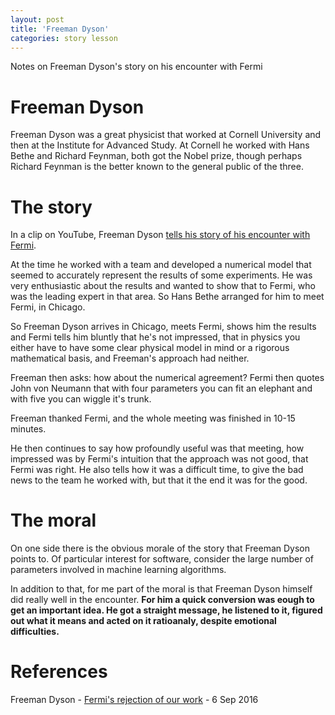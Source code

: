 ```yaml
---
layout: post
title: 'Freeman Dyson'
categories: story lesson
---
```


Notes on Freeman Dyson's story on his encounter with Fermi


# Freeman Dyson

Freeman Dyson was a great physicist that worked at Cornell University and then
at the Institute for Advanced Study. At Cornell he worked with Hans Bethe and
Richard Feynman, both got the Nobel prize, though perhaps Richard Feynman is
the better known to the general public of the three.


# The story

In a clip on YouTube, Freeman Dyson [tells his story of his encounter with
Fermi][fd].

At the time he worked with a team and developed a numerical model that seemed
to accurately represent the results of some experiments. He was very
enthusiastic about the results and wanted to show that to Fermi, who was the
leading expert in that area. So Hans Bethe arranged for him to meet Fermi, in
Chicago.

So Freeman Dyson arrives in Chicago, meets Fermi, shows him the results and
Fermi tells him bluntly that he's not impressed, that in physics you either
have to have some clear physical model in mind or a rigorous mathematical
basis, and Freeman's approach had neither.

Freeman then asks: how about the numerical agreement? Fermi then quotes John
von Neumann that with four parameters you can fit an elephant and with five you
can wiggle it's trunk.

Freeman thanked Fermi, and the whole meeting was finished in 10-15 minutes.

He then continues to say how profoundly useful was that meeting, how impressed
was by Fermi's intuition that the approach was not good, that Fermi was right.
He also tells how it was a difficult time, to give the bad news to the team he
worked with, but that it the end it was for the good.


# The moral

On one side there is the obvious morale of the story that Freeman Dyson points
to. Of particular interest for software, consider the large number of
parameters involved in machine learning algorithms.

In addition to that, for me part of the moral is that Freeman Dyson himself did
really well in the encounter. **For him a quick conversion was eough to get an
important idea. He got a straight message, he listened to it, figured out what
it means and acted on it ratioanaly, despite emotional difficulties.**


# References

Freeman Dyson - [Fermi's rejection of our work][fd] - 6 Sep 2016

[fd]: https://www.youtube.com/watch?v=hV41QEKiMlM
